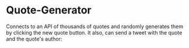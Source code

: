 # Quote-Generator
Connects to an API of thousands of quotes and randomly generates them by clicking the new quote button.
It also, can send a tweet with the quote and the quote's author:
